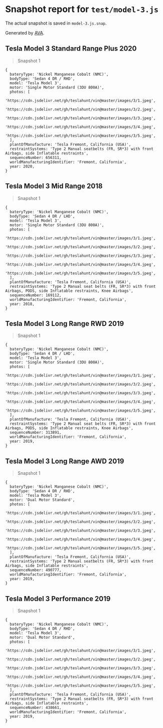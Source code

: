 # Snapshot report for `test/model-3.js`

The actual snapshot is saved in `model-3.js.snap`.

Generated by [AVA](https://avajs.dev).

## Tesla Model 3 Standard Range Plus 2020

> Snapshot 1

    {
      bateryType: 'Nickel Manganese Cobalt (NMC)',
      bodyType: 'Sedan 4 DR / RHD',
      model: 'Tesla Model 3',
      motor: 'Single Motor Standard (3DU 800A)',
      photos: [
        'https://cdn.jsdelivr.net/gh/teslahunt/vin@master/images/3/1.jpeg',
        'https://cdn.jsdelivr.net/gh/teslahunt/vin@master/images/3/2.jpeg',
        'https://cdn.jsdelivr.net/gh/teslahunt/vin@master/images/3/3.jpeg',
        'https://cdn.jsdelivr.net/gh/teslahunt/vin@master/images/3/4.jpeg',
        'https://cdn.jsdelivr.net/gh/teslahunt/vin@master/images/3/5.jpeg',
      ],
      plantOfManufacture: 'Tesla Fremont, California (USA)',
      restraintSystems: 'Type 2 Manual seatbelts (FR, SR*3) with front Airbags, side Inflatable restraints',
      sequenceNumber: 656311,
      worldManufacturingIdentifier: 'Fremont, California',
      year: 2020,
    }

## Tesla Model 3 Mid Range 2018

> Snapshot 1

    {
      bateryType: 'Nickel Manganese Cobalt (NMC)',
      bodyType: 'Sedan 4 DR / LHD',
      model: 'Tesla Model 3',
      motor: 'Single Motor Standard (3DU 800A)',
      photos: [
        'https://cdn.jsdelivr.net/gh/teslahunt/vin@master/images/3/1.jpeg',
        'https://cdn.jsdelivr.net/gh/teslahunt/vin@master/images/3/2.jpeg',
        'https://cdn.jsdelivr.net/gh/teslahunt/vin@master/images/3/3.jpeg',
        'https://cdn.jsdelivr.net/gh/teslahunt/vin@master/images/3/4.jpeg',
        'https://cdn.jsdelivr.net/gh/teslahunt/vin@master/images/3/5.jpeg',
      ],
      plantOfManufacture: 'Tesla Fremont, California (USA)',
      restraintSystems: 'Type 2 Manual seat belts (FR, SR*3) with front Airbags, PODS, side Inflatable restraints, Knee Airbags',
      sequenceNumber: 169112,
      worldManufacturingIdentifier: 'Fremont, California',
      year: 2018,
    }

## Tesla Model 3 Long Range RWD 2019

> Snapshot 1

    {
      bateryType: 'Nickel Manganese Cobalt (NMC)',
      bodyType: 'Sedan 4 DR / LHD',
      model: 'Tesla Model 3',
      motor: 'Single Motor Standard (3DU 800A)',
      photos: [
        'https://cdn.jsdelivr.net/gh/teslahunt/vin@master/images/3/1.jpeg',
        'https://cdn.jsdelivr.net/gh/teslahunt/vin@master/images/3/2.jpeg',
        'https://cdn.jsdelivr.net/gh/teslahunt/vin@master/images/3/3.jpeg',
        'https://cdn.jsdelivr.net/gh/teslahunt/vin@master/images/3/4.jpeg',
        'https://cdn.jsdelivr.net/gh/teslahunt/vin@master/images/3/5.jpeg',
      ],
      plantOfManufacture: 'Tesla Fremont, California (USA)',
      restraintSystems: 'Type 2 Manual seat belts (FR, SR*3) with front Airbags, PODS, side Inflatable restraints, Knee Airbags',
      sequenceNumber: 313891,
      worldManufacturingIdentifier: 'Fremont, California',
      year: 2019,
    }

## Tesla Model 3 Long Range AWD 2019

> Snapshot 1

    {
      bateryType: 'Nickel Manganese Cobalt (NMC)',
      bodyType: 'Sedan 4 DR / RHD',
      model: 'Tesla Model 3',
      motor: 'Dual Motor Standard',
      photos: [
        'https://cdn.jsdelivr.net/gh/teslahunt/vin@master/images/3/1.jpeg',
        'https://cdn.jsdelivr.net/gh/teslahunt/vin@master/images/3/2.jpeg',
        'https://cdn.jsdelivr.net/gh/teslahunt/vin@master/images/3/3.jpeg',
        'https://cdn.jsdelivr.net/gh/teslahunt/vin@master/images/3/4.jpeg',
        'https://cdn.jsdelivr.net/gh/teslahunt/vin@master/images/3/5.jpeg',
      ],
      plantOfManufacture: 'Tesla Fremont, California (USA)',
      restraintSystems: 'Type 2 Manual seatbelts (FR, SR*3) with front Airbags, side Inflatable restraints',
      sequenceNumber: 490777,
      worldManufacturingIdentifier: 'Fremont, California',
      year: 2019,
    }

## Tesla Model 3 Performance 2019

> Snapshot 1

    {
      bateryType: 'Nickel Manganese Cobalt (NMC)',
      bodyType: 'Sedan 4 DR / RHD',
      model: 'Tesla Model 3',
      motor: 'Dual Motor Standard',
      photos: [
        'https://cdn.jsdelivr.net/gh/teslahunt/vin@master/images/3/1.jpeg',
        'https://cdn.jsdelivr.net/gh/teslahunt/vin@master/images/3/2.jpeg',
        'https://cdn.jsdelivr.net/gh/teslahunt/vin@master/images/3/3.jpeg',
        'https://cdn.jsdelivr.net/gh/teslahunt/vin@master/images/3/4.jpeg',
        'https://cdn.jsdelivr.net/gh/teslahunt/vin@master/images/3/5.jpeg',
      ],
      plantOfManufacture: 'Tesla Fremont, California (USA)',
      restraintSystems: 'Type 2 Manual seatbelts (FR, SR*3) with front Airbags, side Inflatable restraints',
      sequenceNumber: 438661,
      worldManufacturingIdentifier: 'Fremont, California',
      year: 2019,
    }
